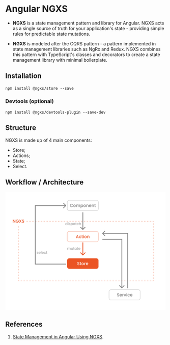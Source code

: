 # Angular NGXS

- **NGXS** is a state management pattern and library for Angular. NGXS acts as a single source of truth for your application's state - providing simple rules for predictable state mutations.


- **NGXS** is modeled after the CQRS pattern - a pattern implemented in state management libraries such as NgRx and Redux. NGXS combines this pattern with TypeScript's classes and decorators to create a state management library with minimal boilerplate.

## Installation

```
npm install @ngxs/store --save
```

### Devtools (optional)

```
npm install @ngxs/devtools-plugin --save-dev
```

## Structure

NGXS is made up of 4 main components:

* Store;
* Actions;
* State;
* Select.

## Workflow / Architecture

![NGXS lifecycle diagram](./images/ngxs-workflow.png)

## References

1. [State Management in Angular Using NGXS](https://auth0.com/blog/state-management-in-angular-with-ngxs-part-1/).
